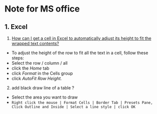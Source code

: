 #  Note for MS office

## 1. Excel

1. [How can I get a cell in Excel to automatically adjust its height to fit the wrapped text contents?](http://superuser.com/questions/29265/how-can-i-get-a-cell-in-excel-to-automatically-adjust-its-height-to-fit-the-wrap)
  - To adjust the height of the row to fit all the text in a cell, follow these steps:
  - Select the row / column / all
  - click the *Home* tab
  - click *Format* in the Cells group 
  - click *AutoFit Row Height.*
2. add black draw line of a table ?
  - Select the area you want to draw
  - `Right click the mouse | Format Cells | Border Tab | Presets Pane, Click Outline and Inside | Select a line style | click OK  `
